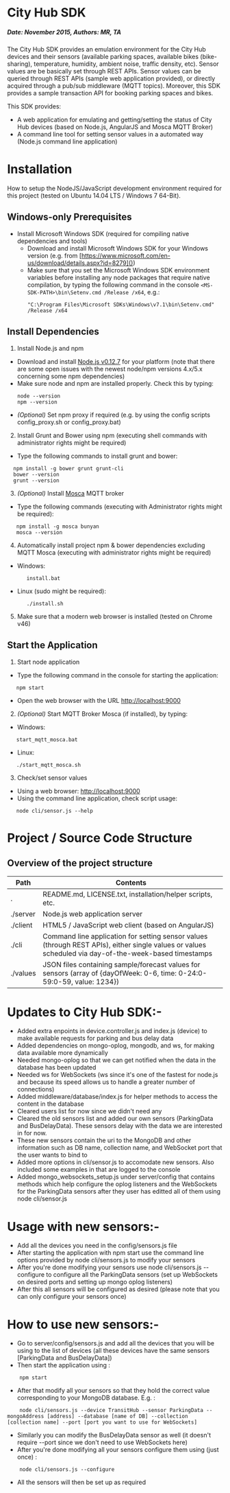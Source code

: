 # City Hub SDK
##### Date: November 2015, Authors: MR, TA
The City Hub SDK provides an emulation environment for the City Hub devices and their sensors (available parking spaces, available bikes (bike-sharing), temperature, humidity, ambient noise, traffic density, etc). Sensor values are be basically set through REST APIs. Sensor values can be queried through REST APIs (sample web application provided), or directly acquired through a pub/sub middleware (MQTT topics). Moreover, this SDK provides a sample transaction API for booking parking spaces and bikes.

This SDK provides:
  - A web application for emulating and getting/setting the status of City Hub devices (based on Node.js, AngularJS and Mosca MQTT Broker)
  - A command line tool for setting sensor values in a automated way (Node.js command line application)

# Installation
How to setup the NodeJS/JavaScript development environment required for this project (tested on Ubuntu 14.04 LTS / Windows 7 64-Bit).

## Windows-only Prerequisites

- Install Microsoft Windows SDK (required for compiling native dependencies and tools)
  - Download and install Microsoft Windows SDK for your Windows version (e.g. from [https://www.microsoft.com/en-us/download/details.aspx?id=8279]())
  - Make sure that you set the Microsoft Windows SDK environment variables before installing any node packages that require native compilation,
    by typing the following command in the console `<MS-SDK-PATH>\bin\Setenv.cmd /Release /x64`, e.g.:
    ```
    "C:\Program Files\Microsoft SDKs\Windows\v7.1\bin\Setenv.cmd" /Release /x64
    ```

## Install Dependencies

1. Install Node.js and npm
  - Download and install [Node.js v0.12.7](https://nodejs.org/en/blog/release/v0.12.7/) for your platform (note that there are some open issues with the newest node/npm versions 4.x/5.x concerning some npm dependencies)
  - Make sure node and npm are installed properly. Check this by typing:
    ```
    node --version
    npm --version
    ```
  - *(Optional)* Set npm proxy if required (e.g. by using the config scripts config_proxy.sh or config_proxy.bat)

2. Install Grunt and Bower using npm (executing shell commands with administrator rights might be required)
  - Type the following commands to install grunt and bower:
  ```
    npm install -g bower grunt grunt-cli
    bower --version
    grunt --version
  ```

3. *(Optional)* Install [Mosca](https://github.com/mcollina/mosca) MQTT broker
  - Type the following commands (executing with Administrator rights might be required):
  ```
     npm install -g mosca bunyan
     mosca --version
  ```

4. Automatically install project npm & bower dependencies excluding MQTT Mosca (executing with administrator rights might be required)
  - Windows:
    ```
       install.bat
    ```
  - Linux (sudo might be required):
    ```
       ./install.sh
    ```

5. Make sure that a modern web browser is installed (tested on Chrome v46)

Start the Application
---------------------
1. Start node application
  - Type the following command in the console for starting the application:
  ```
     npm start
  ```
  - Open the web browser with the URL [http://localhost:9000]()

2. *(Optional)* Start MQTT Broker Mosca (if installed), by typing:
  - Windows:
  ```
     start_mqtt_mosca.bat
  ```
  - Linux:
  ```
     ./start_mqtt_mosca.sh
  ```

3. Check/set sensor values
  - Using a web browser: [http://localhost:9000]()
  - Using the command line application, check script usage:
  ```
     node cli/sensor.js --help
  ```

# Project / Source Code Structure
Overview of the project structure
---------------------------------
| Path           | Contents |
|----------------|----------|
| . | README.md, LICENSE.txt, installation/helper scripts, etc. |
| ./server | Node.js web application server |
| ./client | HTML5 / JavaScript web client (based on AngularJS) |
| ./cli | Command line application for setting sensor values (through REST APIs), either single values or values scheduled via day-of-the-week-based timestamps |
| ./values | JSON files containing sample/forecast values for sensors (array of {dayOfWeek: 0-6, time: 0-24:0-59:0-59, value: 1234}) |

# Updates to City Hub SDK:-  
  - Added extra enpoints in device.controller.js and index.js (device) to make available requests for parking and bus delay data 
  - Added dependencies on mongo-oplog, mongodb, and ws, for making data available more dynamically
  - Needed mongo-oplog so that we can get notified when the data in the database has been updated 
  - Needed ws for WebSockets (ws since it's one of the fastest for node.js and because its speed allows us to handle a greater number of connections)
  - Added middleware/database/index.js for helper methods to access the content in the database 
  - Cleared users list for now since we didn't need any 
  - Cleared the old sensors list and added our own sensors (ParkingData and BusDelayData). These sensors delay with the data we are interested in for now. 
  - These new sensors contain the uri to the MongoDB and other information such as DB name, collection name, and WebSocket port that the user wants to bind to
  - Added more options in cli/sensor.js to accomodate new sensors. Also included some examples in that are logged to the console 
  - Added mongo_websockets_setup.js under server/config that contains methods which help configure the oplog listeners and the WebSockets for the ParkingData sensors after they user has editted all of them using node cli/sensor.js  

 # Usage with new sensors:-
  - Add all the devices you need in the config/sensors.js file 
  - After starting the application with npm start use the command line options provided by node cli/sensors.js to modify your sensors
  - After you're done modifying your sensors use node cli/sensors.js --configure to configure all the ParkingData sensors (set up WebSockets on desired ports and setting up mongo oplog listeners) 
  - After this all sensors will be configured as desired (please note that you can only configure your sensors once)  
  
 # How to use new sensors:-
  - Go to server/config/sensors.js and add all the devices that you will be using to the list of devices (all these devices have the same sensors [ParkingData and BusDelayData])
  - Then start the application using :   
  ``` 
      npm start
  ```
  - After that modify all your sensors so that they hold the correct value corresponding to your MongoDB database. E.g. :   
  ``` 
      node cli/sensors.js --device TransitHub --sensor ParkingData --mongoAddress [address] --database [name of DB] --collection [collection name] --port [port you want to use for WebSockets]
  ``` 
  - Similarly you can modify the BusDelayData sensor as well (it doesn't require --port since we don't need to use WebSockets here)
  - After you're done modifying all your sensors configure them using (just once) :    
  ``` 
      node cli/sensors.js --configure 
  ```
  - All the sensors will then be set up as required
